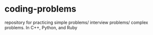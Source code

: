 # coding-problems
repository for practicing simple problems/ interview problems/ complex problems. In C++, Python, and Ruby
